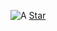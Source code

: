 ![A](https://github-readme-stats.vercel.app/api?username=devMEE6&count_private=true&show_icons=true&theme=cobalt)
<a class="github-button" href="https://github.com/ntkme/github-buttons" data-icon="octicon-star" aria-label="Star ntkme/github-buttons on GitHub">Star</a>
